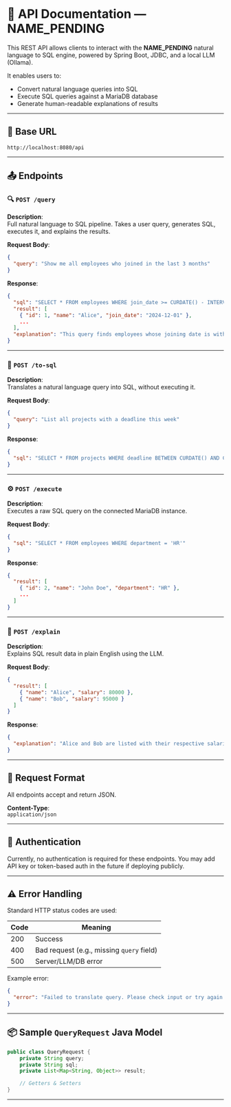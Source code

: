 # 📡 API Documentation — NAME_PENDING

This REST API allows clients to interact with the **NAME_PENDING** natural language to SQL engine, powered by Spring Boot, JDBC, and a local LLM (Ollama).

It enables users to:
- Convert natural language queries into SQL
- Execute SQL queries against a MariaDB database
- Generate human-readable explanations of results

---

## 🔗 Base URL

```
http://localhost:8080/api
```

---

## 📤 Endpoints

### 🔍 `POST /query`

**Description**:  
Full natural language to SQL pipeline. Takes a user query, generates SQL, executes it, and explains the results.

**Request Body**:
```json
{
  "query": "Show me all employees who joined in the last 3 months"
}
```

**Response**:
```json
{
  "sql": "SELECT * FROM employees WHERE join_date >= CURDATE() - INTERVAL 3 MONTH",
  "result": [
    { "id": 1, "name": "Alice", "join_date": "2024-12-01" },
    ...
  ],
  "explanation": "This query finds employees whose joining date is within the last 3 months."
}
```

---

### 🧠 `POST /to-sql`

**Description**:  
Translates a natural language query into SQL, without executing it.

**Request Body**:
```json
{
  "query": "List all projects with a deadline this week"
}
```

**Response**:
```json
{
  "sql": "SELECT * FROM projects WHERE deadline BETWEEN CURDATE() AND CURDATE() + INTERVAL 7 DAY"
}
```

---

### ⚙️ `POST /execute`

**Description**:  
Executes a raw SQL query on the connected MariaDB instance.

**Request Body**:
```json
{
  "sql": "SELECT * FROM employees WHERE department = 'HR'"
}
```

**Response**:
```json
{
  "result": [
    { "id": 2, "name": "John Doe", "department": "HR" },
    ...
  ]
}
```

---

### 📖 `POST /explain`

**Description**:  
Explains SQL result data in plain English using the LLM.

**Request Body**:
```json
{
  "result": [
    { "name": "Alice", "salary": 80000 },
    { "name": "Bob", "salary": 95000 }
  ]
}
```

**Response**:
```json
{
  "explanation": "Alice and Bob are listed with their respective salaries. Bob has the highest salary in this group."
}
```

---

## 📌 Request Format

All endpoints accept and return JSON.

**Content-Type**:  
`application/json`

---

## 🔐 Authentication

Currently, no authentication is required for these endpoints. You may add API key or token-based auth in the future if deploying publicly.

---

## ⚠️ Error Handling

Standard HTTP status codes are used:

| Code | Meaning |
|------|---------|
| 200  | Success |
| 400  | Bad request (e.g., missing `query` field) |
| 500  | Server/LLM/DB error |

Example error:
```json
{
  "error": "Failed to translate query. Please check input or try again later."
}
```

---

## 📦 Sample `QueryRequest` Java Model

```java
public class QueryRequest {
    private String query;
    private String sql;
    private List<Map<String, Object>> result;

    // Getters & Setters
}
```

---